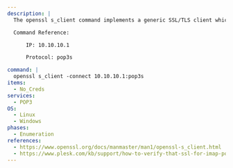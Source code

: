 ```yaml
---
description: |
  The openssl s_client command implements a generic SSL/TLS client which connects to a remote host using SSL/TLS. It is a very useful diagnostic tool for SSL servers. The following command will connect to the POP3S service.

  Command Reference:

      IP: 10.10.10.1

      Protocol: pop3s

command: |
  openssl s_client -connect 10.10.10.1:pop3s
items:
  - No_Creds
services:
  - POP3
OS:
  - Linux
  - Windows
phases:
  - Enumeration
references:
  - https://www.openssl.org/docs/manmaster/man1/openssl-s_client.html
  - https://www.plesk.com/kb/support/how-to-verify-that-ssl-for-imap-pop3-smtp-works-and-a-proper-ssl-certificate-is-in-use/
---
```

